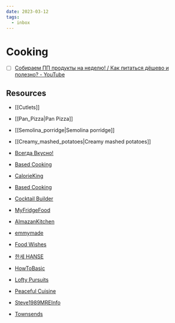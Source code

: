 ```yaml
---
date: 2023-03-12
tags:
  - inbox
---
```


# Cooking

- [ ] [Собираем ПП продукты на неделю! / Как питаться дёшево и полезно? - YouTube](https://www.youtube.com/watch?v=ONffRw8rxVA)

## Resources

- [[Cutlets]]
- [[Pan_Pizza|Pan Pizza]]
- [[Semolina_porridge|Semolina porridge]]
- [[Creamy_mashed_potatoes|Creamy mashed potatoes]]
- [Всегда Вкусно!](https://www.vsegdavkusno.ru/)
- [Based Cooking](https://based.cooking/)
- [CalorieKing](https://www.calorieking.com/us/en/)
- [Based Cooking](https://based.cooking/)
- [Cocktail Builder](https://www.cocktailbuilder.com/)
- [MyFridgeFood](https://myfridgefood.com/)

- [AlmazanKitchen](https://www.youtube.com/@AlmazanKitchen/videos)
- [emmymade](https://www.youtube.com/@emmymade/videos)
- [Food Wishes](https://www.youtube.com/@foodwishes/videos)
- [한세 HANSE](https://www.youtube.com/hanse1101/videos)
- [HowToBasic](https://www.youtube.com/@HowToBasic/videos)
- [Lofty Pursuits](https://www.youtube.com/@LoftyPursuits/videos)
- [Peaceful Cuisine](https://www.youtube.com/@peacefulcuisine)
- [Steve1989MREInfo](https://www.youtube.com/@Steve1989MRE/videos)
- [Townsends](https://www.youtube.com/@townsends/videos)

